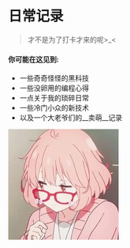 # 日常记录
>才不是为了打卡才来的呢>_<



#### 你可能在这见到:

* 一些奇奇怪怪的黑科技
* 一些没卵用的编程心得
* 一点关于我的琐碎日常
* 一些冷门小众的新技术
* 以及一个大老爷们的__卖萌__记录


![image](https://github.com/TOKdawn/Daily_record/blob/master/maimeng.jpeg)
